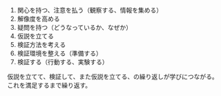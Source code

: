 1. 関心を持つ、注意を払う（観察する、情報を集める）
2. 解像度を高める
3. 疑問を持つ（どうなっているか、なぜか）
4. 仮説を立てる
5. 検証方法を考える
6. 検証環境を整える（準備する）
7. 検証する（行動する、実験する）

仮説を立てて、検証して、また仮説を立てる、の繰り返しが学びにつながる。
これを満足するまで繰り返す。
